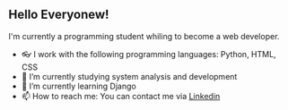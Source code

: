 ## Hello Everyonew!

I'm currently a programming student whiling to become a web developer.
- 👓 I work with the following programming languages: Python, HTML, CSS
- 🔭 I’m currently studying system analysis and development
- 🌱 I’m currently learning Django
- 📫 How to reach me: You can contact me via [Linkedin](https://www.linkedin.com/in/william-boehringer-b38618137)